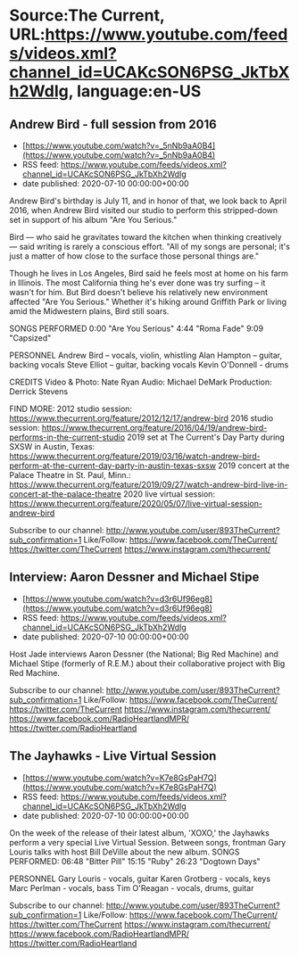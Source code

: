 # Source:The Current, URL:https://www.youtube.com/feeds/videos.xml?channel_id=UCAKcSON6PSG_JkTbXh2WdIg, language:en-US

## Andrew Bird - full session from 2016
 - [https://www.youtube.com/watch?v=_5nNb9aA0B4](https://www.youtube.com/watch?v=_5nNb9aA0B4)
 - RSS feed: https://www.youtube.com/feeds/videos.xml?channel_id=UCAKcSON6PSG_JkTbXh2WdIg
 - date published: 2020-07-10 00:00:00+00:00

Andrew Bird's birthday is July 11, and in honor of that, we look back to April 2016, when Andrew Bird visited our studio to perform this stripped-down set in support of his album "Are You Serious."

Bird — who said he gravitates toward the kitchen when thinking creatively — said writing is rarely a conscious effort. "All of my songs are personal; it's just a matter of how close to the surface those personal things are."

Though he lives in Los Angeles, Bird said he feels most at home on his farm in Illinois. The most California thing he's ever done was try surfing – it wasn't for him. But Bird doesn't believe his relatively new environment affected "Are You Serious." Whether it's hiking around Griffith Park or living amid the Midwestern plains, Bird still soars.

SONGS PERFORMED
0:00 "Are You Serious"
4:44 "Roma Fade"
9:09 "Capsized"

PERSONNEL
Andrew Bird – vocals, violin, whistling
Alan Hampton – guitar, backing vocals
Steve Elliot – guitar, backing vocals
Kevin O'Donnell - drums

CREDITS
Video & Photo: Nate Ryan
Audio: Michael DeMark
Production: Derrick Stevens

FIND MORE:
2012 studio session: https://www.thecurrent.org/feature/2012/12/17/andrew-bird
2016 studio session: https://www.thecurrent.org/feature/2016/04/19/andrew-bird-performs-in-the-current-studio
2019 set at The Current's Day Party during SXSW in Austin, Texas:
https://www.thecurrent.org/feature/2019/03/16/watch-andrew-bird-perform-at-the-current-day-party-in-austin-texas-sxsw
2019 concert at the Palace Theatre in St. Paul, Minn.:
https://www.thecurrent.org/feature/2019/09/27/watch-andrew-bird-live-in-concert-at-the-palace-theatre
2020 live virtual session:
https://www.thecurrent.org/feature/2020/05/07/live-virtual-session-andrew-bird

Subscribe to our channel:
http://www.youtube.com/user/893TheCurrent?sub_confirmation=1
Like/Follow:
https://www.facebook.com/TheCurrent/
https://twitter.com/TheCurrent
https://www.instagram.com/thecurrent/

## Interview: Aaron Dessner and Michael Stipe
 - [https://www.youtube.com/watch?v=d3r6Uf96eg8](https://www.youtube.com/watch?v=d3r6Uf96eg8)
 - RSS feed: https://www.youtube.com/feeds/videos.xml?channel_id=UCAKcSON6PSG_JkTbXh2WdIg
 - date published: 2020-07-10 00:00:00+00:00

Host Jade interviews Aaron Dessner (the National; Big Red Machine) and Michael Stipe (formerly of R.E.M.) about their collaborative project with Big Red Machine.

Subscribe to our channel:
http://www.youtube.com/user/893TheCurrent?sub_confirmation=1
Like/Follow:
https://www.facebook.com/TheCurrent/
https://twitter.com/TheCurrent
https://www.instagram.com/thecurrent/
https://www.facebook.com/RadioHeartlandMPR/
https://twitter.com/RadioHeartland

## The Jayhawks - Live Virtual Session
 - [https://www.youtube.com/watch?v=K7e8GsPaH7Q](https://www.youtube.com/watch?v=K7e8GsPaH7Q)
 - RSS feed: https://www.youtube.com/feeds/videos.xml?channel_id=UCAKcSON6PSG_JkTbXh2WdIg
 - date published: 2020-07-10 00:00:00+00:00

On the week of the release of their latest album, 'XOXO,' the Jayhawks perform a very special Live Virtual Session. Between songs, frontman Gary Louris talks with host Bill DeVille about the new album.
SONGS PERFORMED:
06:48 "Bitter Pill"
15:15 "Ruby"
26:23 "Dogtown Days"

PERSONNEL
Gary Louris - vocals, guitar
Karen Grotberg - vocals, keys
Marc Perlman - vocals, bass
Tim O'Reagan - vocals, drums, guitar

Subscribe to our channel:
http://www.youtube.com/user/893TheCurrent?sub_confirmation=1
Like/Follow:
https://www.facebook.com/TheCurrent/
https://twitter.com/TheCurrent
https://www.instagram.com/thecurrent/
https://www.facebook.com/RadioHeartlandMPR/
https://twitter.com/RadioHeartland

